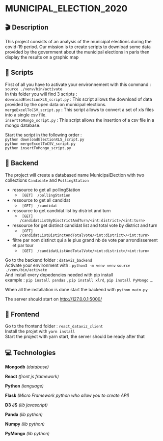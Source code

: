 

#  MUNICIPAL_ELECTION_2020


## **🎬 Description**

This project consists of an analysis of the municipal elections during the covid-19 period.
Our mission is to create scripts to download some data provided by the government about the municipal elections in paris then display the results on a graphic map


## **🧱 Scripts**

First of all you have to activate your environnement with this command : ```source ./venv/bin/activate``` </br>
In this folder you will find 3 scripts : </br>
```downloadElectionXLS_script.py``` : This script allows the download of data provided by the open data on municipal elections.</br>
```mergeExcelToCSV_script.py``` : This script allows to convert a set of xls files into a single csv file. </br>
```insertToMongo_script.py``` : This script allows the insertion of a csv file in a mongo database. </br>

Start the script in the following order : </br>
```python downloadElectionXLS_script.py``` </br>
```python mergeExcelToCSV_script.py``` </br>
```python insertToMongo_script.py``` </br>


## **:rocket: Backend**
The project will create a databased name MunicipalElection with two collections ```Candidate``` and ```PollingStation``` </br>

* ressource to get all pollingStation
  * ``` [GET]  /pollingStation```
* ressource to get all candidat
  * ``` [GET]  /candidat```
* ressource to get candidat list by district and turn
  * ``` [GET]  /candidatListByDisctrictAndTurn/<int:district>/<int:turn>```
* ressource for get distinct candidat list and total vote by district and turn
  * ``` [GET]  /candidatListDistinctAndTotalVote/<int:district>/<int:turn>```
* filtre par nom distinct qui a le plus grand nb de vote par arrondissement et par tour
  * ``` [GET]  /candidatListAndTotalVote/<int:district>/<int:turn>```


Go to the backend folder : ```dataviz_backend``` </br>
Activate your environment with : ```python3 -m venv venv```  ```source ./venv/bin/activate``` </br>
And install every depedencies needed with pip install</br>
example : ```pip install pandas``` , ```pip install xlrd```, ```pip install PyMongo``` ...</br>

When all the installation is done start the backend with ```python main.py``` </br>

The server should start on http://127.0.0.1:5000/</br>

## **:rocket: Frontend**
Go to the frontend folder : ```react_dataviz_client``` </br>
Install the projet with ``` yarn install ``` </br>
Start the project with yarn start, the server should be ready after that



## **💻 Technologies**

**Mongodb** _(database)_

**React** _(front js framework)_

**Python** _(language)_

**Flask** _(Micro Framework python who allow you to create API)_

**D3 JS** _(lib javascript)_

**Panda** _(lib python)_

**Numpy** _(lib python)_

**PyMongo** _(lib python)_



<br/>
